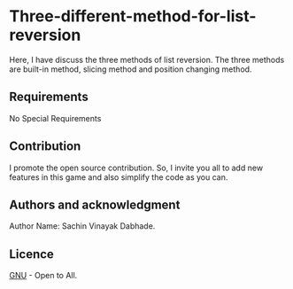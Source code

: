 # Three-different-method-for-list-reversion
Here, I have discuss the three methods of list reversion. The three methods are built-in method, slicing method and position changing method.
## Requirements
No Special Requirements

## Contribution
I promote the open source contribution. So, I invite you all to add new features in this game and also simplify the code as you can.

## Authors and acknowledgment
Author Name: Sachin Vinayak Dabhade.

## Licence
[GNU](https://choosealicense.com/licenses/gpl-3.0/) - Open to All.
